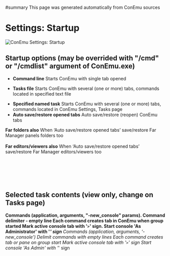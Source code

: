 ﻿#summary This page was generated automatically from ConEmu sources
<a href='Hidden comment:  IDD_SPG_STARTUP '></a>
# Settings: Startup #
<img src='http://conemu-maximus5.googlecode.com/svn/files/Settings-Startup.png' title='ConEmu Settings: Startup'>



<h2>Startup options (may be overrided with "/cmd" or "/cmdlist" argument of ConEmu.exe)</h2>



<ul><li><b>Command line</b> Starts ConEmu with single tab opened</li></ul>






<ul><li><b>Tasks file</b> Starts ConEmu with several (one or more) tabs, commands located in specified text file</li></ul>






<ul><li><b>Specified named task</b> Starts ConEmu with several (one or more) tabs, commands located in ConEmu Settings, Tasks page<br>
</li><li><b>Auto save/restore opened tabs</b> Auto save/restore (reopen) ConEmu tabs</li></ul>


<b>Far folders also</b> When ‘Auto save/restore opened tabs’ save/restore Far Manager panels folders too<br>
<br>
<b>Far editors/viewers also</b> When ‘Auto save/restore opened tabs’ save/restore Far Manager editors/viewers too<br>
<br>
<br>
<br>
<br>
<br>
<h2>Selected task contents (view only, change on Tasks page)</h2>



<b>Commands (application, arguments, "-new_console" params). Command delimiter - empty line Each command creates tab in ConEmu when group started Mark active console tab with '<code>&gt;</code>' sign. Start console 'As Administrator' with '<code>*</code>' sign</b> Commands (application, arguments, ‘-new_console’) Delimit commands with empty lines Each command creates tab or pane on group start Mark active console tab with '<code>&gt;</code>' sign Start console 'As Admin' with '<code>*</code>' sign<br>
<br>
<br>
<br>
